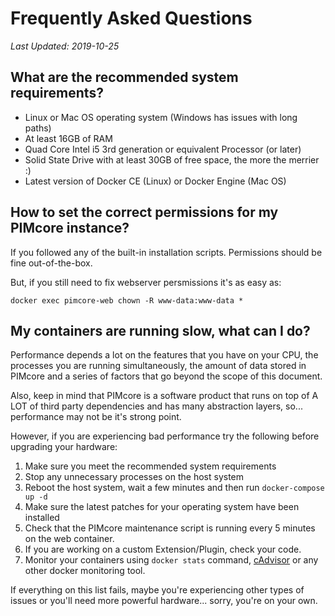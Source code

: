 # Frequently Asked Questions

*Last Updated: 2019-10-25*

## What are the recommended system requirements?

* Linux or Mac OS operating system (Windows has issues with long paths)
* At least 16GB of RAM
* Quad Core Intel i5 3rd generation or equivalent Processor (or later)
* Solid State Drive with at least 30GB of free space, the more the merrier :)
* Latest version of Docker CE (Linux) or Docker Engine (Mac OS)

## How to set the correct permissions for my PIMcore instance?

If you followed any of the built-in installation scripts.  Permissions
should be fine out-of-the-box.

But, if you still need to fix webserver persmissions it's as easy as:

    docker exec pimcore-web chown -R www-data:www-data *

## My containers are running slow, what can I do?

Performance depends a lot on the features that you have on your CPU, the
processes you are running simultaneously, the amount of data stored in
PIMcore and a series of factors that go beyond the scope of this document.

Also, keep in mind that PIMcore is a software product that runs on top
of A LOT of third party dependencies and has many abstraction layers,
so... performance may not be it's strong point.

However, if you are experiencing bad performance try the following
before upgrading your hardware:

1. Make sure you meet the recommended system requirements
2. Stop any unnecessary processes on the host system
3. Reboot the host system, wait a few minutes and then run `docker-compose up -d`
4. Make sure the latest patches for your operating system have been installed
5. Check that the PIMcore maintenance script is running every 5 minutes on
the web container.
6. If you are working on a custom Extension/Plugin, check your code.
7. Monitor your containers using `docker stats` command,
 [cAdvisor](https://github.com/google/cadvisor) or any other docker monitoring tool.

If everything on this list fails, maybe you're experiencing other types
of issues or you'll need more powerful hardware... sorry, you're on your
own.

